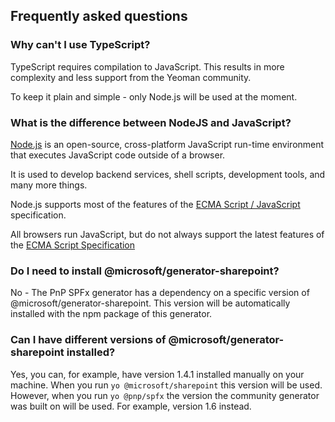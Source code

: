 ## Frequently asked questions

### Why can't I use TypeScript?

TypeScript requires compilation to JavaScript. This results in more complexity and less support from the Yeoman community. 

To keep it plain and simple - only Node.js will be used at the moment.

### What is the difference between NodeJS and JavaScript?

[Node.js](https://nodejs.org/) is an open-source, cross-platform JavaScript run-time environment that executes JavaScript code outside of a browser.

It is used to develop backend services, shell scripts, development tools, and many more things.

Node.js supports most of the features of the [ECMA Script / JavaScript](https://nodejs.org/en/docs/es6/) specification.

All browsers run JavaScript, but do not always support the latest features of the [ECMA Script Specification](https://en.wikipedia.org/wiki/ECMAScript#Conformance)

### Do I need to install @microsoft/generator-sharepoint?

No - The PnP SPFx generator has a dependency on a specific version of @microsoft/generator-sharepoint. This version will be automatically installed with the npm package of this generator.

### Can I have different versions of @microsoft/generator-sharepoint installed?
Yes, you can, for example, have version 1.4.1 installed manually on your machine. When you run `yo @microsoft/sharepoint` this version will be used. However, when you run `yo @pnp/spfx` the version the community generator was built on will be used. For example, version 1.6 instead.
